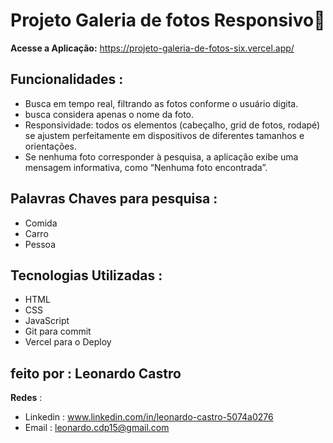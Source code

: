 # Projeto Galeria de fotos Responsivo📸
__Acesse a Aplicação:__ https://projeto-galeria-de-fotos-six.vercel.app/

## Funcionalidades :
- Busca em tempo real, filtrando as fotos conforme o usuário digita.
- busca considera apenas o nome da foto.
- Responsividade: todos os elementos (cabeçalho, grid de fotos, rodapé) se ajustem perfeitamente em dispositivos de diferentes tamanhos e orientações.
- Se nenhuma foto corresponder à pesquisa, a aplicação exibe uma mensagem informativa, como “Nenhuma foto encontrada”.

## Palavras Chaves para pesquisa :
- Comida
- Carro
- Pessoa

## Tecnologias Utilizadas :
- HTML
- CSS
- JavaScript
- Git para commit
- Vercel para o Deploy

## feito por : Leonardo Castro
__Redes__ : 
- Linkedin : www.linkedin.com/in/leonardo-castro-5074a0276
- Email : leonardo.cdp15@gmail.com

